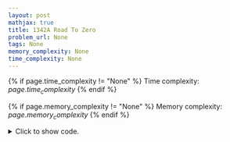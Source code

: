 ```yaml
---
layout: post
mathjax: true
title: 1342A Road To Zero
problem_url: None
tags: None
memory_complexity: None
time_complexity: None
---
```




{% if page.time_complexity != "None" %}
Time complexity: ${{ page.time_complexity }}$
{% endif %}

{% if page.memory_complexity != "None" %}
Memory complexity: ${{ page.memory_complexity }}$
{% endif %}

<details>
<summary>
<p style="display:inline">Click to show code.</p>
</summary>
```cpp
{% raw %}
using namespace std;
using ll = long long;
ll x, y, a, b;
ll solve(void)
{
    ll ans = 0;
    if (x < y)
        swap(x, y);
    if (y == 0 and x == 0)
        return 0;
    if (y == 0)
        return a * x;
    ans += a * (x - y);
    x = y;
    if (b < a * 2)
        ans += b * (x);
    else
        ans += (a * 2) * (x);
    return ans;
}
int main(void)
{
    int t;
    cin >> t;
    while (t--)
    {
        cin >> x >> y;
        cin >> a >> b;
        cout << solve() << endl;
    }
    return 0;
}

{% endraw %}
```
</details>


